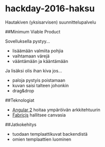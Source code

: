 # hackday-2016-haksu
Hautakiven (yksisarvisen) suunnittelupalvelu

##Minimum Viable Product

Sovelluksella pystyy...

* lisäämään valmiita pohjia
* vaihtamaan värejä
* vääntämään ja kääntämään

Ja lisäksi olis ihan kiva jos...

* paloja pystyis poistamaan
* kuvan saisi talteen johonkin
* drag&drop

##Teknologiat

* [Angular 2](https://angular.io/) hoitaa ympäröivän arkkitehtuurin
* [Fabricjs](http://fabricjs.com/) hallitsee canvasia

##Jatkokehitys

* tuodaan templaattikuvat backendistä
* omien templaattien luominen
